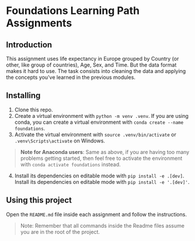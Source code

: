 # Foundations Learning Path Assignments

## Introduction

This assignment uses life expectancy in Europe grouped by Country (or other, like group of countries), Age, Sex, and Time. But the data format makes it hard to use. The task consists into cleaning the data and applying the concepts you've learned in the previous modules.

## Installing

1. Clone this repo.
2. Create a virtual environment with `python -m venv .venv`. If you are using conda, you can create a virtual environment with `conda create --name foundations`.
3. Activate the virtual environment with `source .venv/bin/activate` or `.venv\Scripts\activate` on Windows. 
  > **Note for Anaconda users**: Same as above, if you are having too many problems getting started, then feel free to activate the environment with `conda activate foundations` instead.
4. Install its dependencies on editable mode with `pip install -e .[dev]`. Install its dependencies on editable mode with `pip install -e '.[dev]'`.

## Using this project

Open the `README.md` file inside each assignment and follow the instructions.

> Note: Remember that all commands inside the Readme files assume you are in the root of the project.
